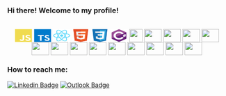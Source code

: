 ### Hi there! Welcome to my profile!

<!-- - 🚀 I’m currently working on with ReactJS and Ruby on Rails -->
<!-- - 📓 I’m currently learning more about C#, TypeScript and SQL Server. -->

<!-- <div align="center">
  <a href="https://github.com/cintiaoliveeira25"></a>
  <img height="180em" src="https://github-readme-stats.vercel.app/api?username=cintiaoliveeira25&show_icons=false&theme=dark&include_all_commits=true&count_private=true"/>
  <img height="180em" src="https://github-readme-stats.vercel.app/api/top-langs/?username=cintiaoliveeira25&layout=compact&langs_count=10&theme=dark"/>
</div> -->
  
<div style="display: inline-block" align="center"><br>
  <img align="center" height="30" width="40" src="https://raw.githubusercontent.com/devicons/devicon/master/icons/javascript/javascript-plain.svg">
  <img align="center" height="30" width="40" src="https://raw.githubusercontent.com/devicons/devicon/master/icons/typescript/typescript-plain.svg">
  <img align="center" height="30" width="40" src="https://raw.githubusercontent.com/devicons/devicon/master/icons/react/react-original.svg">
  <img align="center" height="30" width="40" src="https://raw.githubusercontent.com/devicons/devicon/master/icons/html5/html5-original.svg">
  <img align="center" height="30" width="40" src="https://raw.githubusercontent.com/devicons/devicon/master/icons/css3/css3-original.svg">
  <img align="center" height="30" width="40" src="https://raw.githubusercontent.com/devicons/devicon/master/icons/csharp/csharp-original.svg">
  <img align="center" height="30" width="30" src="https://user-images.githubusercontent.com/81105676/143036906-ec0948b7-6dc4-45b1-8bb1-efdb4621ae89.png" />
  <img align="center" height="30" width="40" src="https://cdn.jsdelivr.net/gh/devicons/devicon/icons/dotnetcore/dotnetcore-original.svg" />
  <img align="center" height="30" width="40" src="https://cdn.jsdelivr.net/gh/devicons/devicon/icons/git/git-original.svg" />
  <img align="center" height="30" width="40" src="https://cdn.jsdelivr.net/gh/devicons/devicon/icons/microsoftsqlserver/microsoftsqlserver-plain-wordmark.svg" />
  <img align="center" height="30" width="40" src="https://cdn.jsdelivr.net/gh/devicons/devicon/icons/sass/sass-original.svg" />
  <img align="center" height="30" width="40" src="https://cdn.jsdelivr.net/gh/devicons/devicon/icons/ruby/ruby-plain.svg" />
  <img align="center" height="30" width="40" src="https://cdn.jsdelivr.net/gh/devicons/devicon/icons/rails/rails-plain.svg" />
  <img align="center" height="30" width="40" src="https://cdn.jsdelivr.net/gh/devicons/devicon/icons/graphql/graphql-plain.svg" />
  <img align="center" height="30" width="40" src="https://cdn.jsdelivr.net/gh/devicons/devicon/icons/java/java-plain.svg" />
  <img align="center" height="30" width="40" src="https://cdn.jsdelivr.net/gh/devicons/devicon/icons/mysql/mysql-plain.svg" />
  <img align="center" height="30" width="40" src="https://cdn.jsdelivr.net/gh/devicons/devicon/icons/nodejs/nodejs-plain.svg" />
  <img align="center" height="30" width="40" src="https://cdn.jsdelivr.net/gh/devicons/devicon/icons/postgresql/postgresql-plain.svg" />
  <img align="center" height="30" width="40" src="https://cdn.jsdelivr.net/gh/devicons/devicon/icons/redux/redux-original.svg" />
  <img align="center" height="30" width="40" src="https://cdn.jsdelivr.net/gh/devicons/devicon/icons/rspec/rspec-original.svg" />
</div>

### How to reach me:
[![Linkedin Badge](https://img.shields.io/badge/-Cintia_Oliveira-blue?style=flat-square&logo=Linkedin&logoColor=white&link=https://www.linkedin.com/in/c%C3%ADntia-oliveira-621bb9181/)](https://www.linkedin.com/in/c%C3%ADntia-oliveira-621bb9181/) 
  [![Outlook Badge](https://img.shields.io/badge/-cintia.oliveeira@hotmail.com-blue?style=flat-square&logo=microsoft-outlook&logoColor=white&link=mailto:cintia.oliveeira@hotmail.com)](mailto:cintia.oliveeira@hotmail.com)

<br/>
